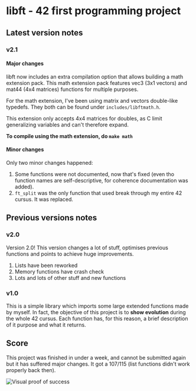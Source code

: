 # libft - 42 first programming project
## Latest version notes
### v2.1
#### Major changes
libft now includes an extra compilation option that allows building a math extension pack.
This math extension pack features vec3 (3x1 vectors) and mat44 (4x4 matrices) functions for multiple purposes.

For the math extension, I've been using matrix and vectors double-like typedefs. They both can be found under `includes/libftmath.h`.

This extension only accepts 4x4 matrices for doubles, as C limit generalizing variables and can't therefore expand.

**To compile using the math extension, do `make math`**

#### Minor changes
Only two minor changes happened:

1. Some functions were not documented, now that's fixed (even tho function names are self-descriptive, for coherence documentation was added).
2. `ft_split` was the only function that used break through my entire 42 cursus. It was replaced.
## Previous versions notes
### v2.0
Version 2.0! This version changes a lot of stuff, optimises previous functions and points to achieve huge improvements.

1. Lists have been reworked
2. Memory functions have crash check
3. Lots and lots of other stuff and new functions
### v1.0
This is a simple library which imports some large extended functions made by myself.
In fact, the objective of this project is to **show evolution** during the whole 42 cursus. Each function has, for this reason, a brief description of it purpose and what it returns.

## Score
This project was finished in under a week, and cannot be submitted again but it has suffered major changes. It got a 107/115 (list functions didn't work properly back then).

![Visual proof of success](https://i.imgur.com/0HN4tCc.png)
